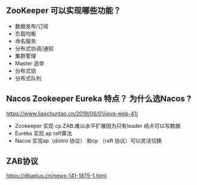 ## ZooKeeper 可以实现哪些功能？

- 数据发布/订阅
- 负载均衡
- 命名服务
- 分布式协调/通知
- 集群管理
- Master 选举
- 分布式锁
- 分布式队列

## Nacos  Zookeeper  Eureka 特点？ 为什么选Nacos ?

 https://www.liaochuntao.cn/2019/06/01/java-web-41/

- Zookeeper 实现 cp.ZAB.难以水平扩展因为只有leader 结点可以写数据
- Eureka 实现 ap raft算法
- Nacos 实现ap（distro 协议） 和cp （raft 协议）可以灵活切换

## ZAB协议

https://dbaplus.cn/news-141-1875-1.html
